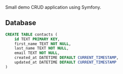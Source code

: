 Small demo CRUD application using Symfony. 

## Database
```sql
CREATE TABLE contacts (
    id TEXT PRIMARY KEY,
    first_name TEXT NOT NULL,
    last_name TEXT NOT NULL,
    email TEXT NOT NULL,
    created_at DATETIME DEFAULT CURRENT_TIMESTAMP,
    updated_at DATETIME DEFAULT CURRENT_TIMESTAMP
)
```
